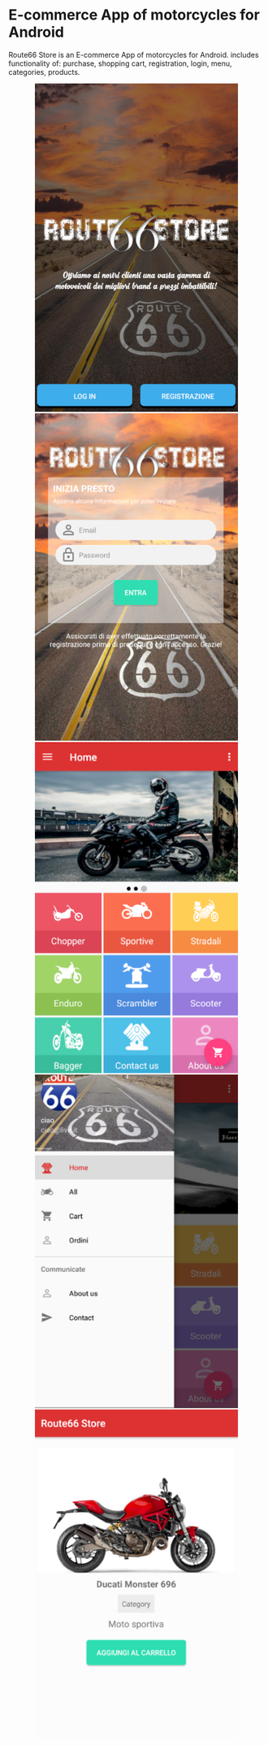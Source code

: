 # E-commerce App of motorcycles for Android

Route66 Store is an  E-commerce App of motorcycles for Android. includes functionality of: purchase, shopping cart, registration, login, menu, categories, products.

<div align="center">
    <img src="/Screen/1.png" width="400px"</img> 
    <img src="/Screen/2.png" width="400px"</img>  
    <img src="/Screen/3.png" width="400px"</img> 
    <img src="/Screen/4.png" width="400px"</img> 
    <img src="/Screen/5.png" width="400px"</img> 
</div>

